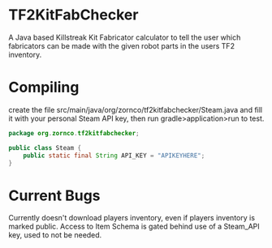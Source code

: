 # TF2KitFabChecker
A Java based Killstreak Kit Fabricator calculator to tell the user which fabricators can be made with the given robot parts in the users TF2 inventory.

# Compiling
create the file src/main/java/org/zornco/tf2kitfabchecker/Steam.java and fill it with your personal Steam API key, then run gradle>application>run to test.
```Java
package org.zornco.tf2kitfabchecker;

public class Steam {
    public static final String API_KEY = "APIKEYHERE";
}
```

# Current Bugs
Currently doesn't download players inventory, even if players inventory is marked public.
Access to Item Schema is gated behind use of a Steam_API key, used to not be needed.
